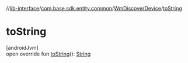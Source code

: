 //[lib-interface](../../../index.md)/[com.base.sdk.entity.common](../index.md)/[WmDiscoverDevice](index.md)/[toString](to-string.md)

# toString

[androidJvm]\
open override fun [toString](to-string.md)(): [String](https://kotlinlang.org/api/latest/jvm/stdlib/kotlin/-string/index.html)
